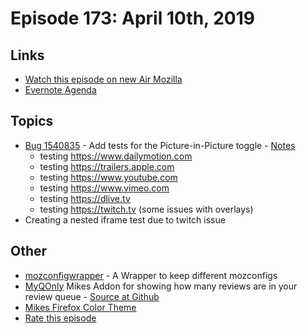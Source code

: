 # Episode 173: April 10th, 2019

## Links
* [Watch this episode on new Air Mozilla](https://air.mozilla.org/event-redirect/326249/)
* [Evernote Agenda](https://www.evernote.com/shard/s434/client/snv?noteGuid=c662bc23-9dc8-43d3-a1bf-63a5844f9e87&noteKey=382ea9487b508fd1&sn=https%3A%2F%2Fwww.evernote.com%2Fshard%2Fs434%2Fsh%2Fc662bc23-9dc8-43d3-a1bf-63a5844f9e87%2F382ea9487b508fd1&title=April%2B3rd%252C%2B2019%2B-%2BEpisode%2B172)

## Topics
* [Bug 1540835](https://bugzilla.mozilla.org/show_bug.cgi?id=1540835) - Add tests for the Picture-in-Picture toggle - [Notes](https://www.evernote.com/shard/s434/client/snv?noteGuid=ce0f04c6-803e-4d57-bad6-75f3c7236d0f&noteKey=ccffdece4cc3a654&sn=https%3A%2F%2Fwww.evernote.com%2Fshard%2Fs434%2Fsh%2Fce0f04c6-803e-4d57-bad6-75f3c7236d0f%2Fccffdece4cc3a654&title=Bug%2B1540835%2B-%2BAdd%2Btests%2Bfor%2Bthe%2BPicture-in-Picture%2Btoggle)
  - testing https://www.dailymotion.com
  - testing https://trailers.apple.com
  - testing https://www.youtube.com
  - testing https://www.vimeo.com
  - testing https://dlive.tv
  - testing https://twitch.tv (some issues with overlays)
* Creating a nested iframe test due to twitch issue

## Other
* [mozconfigwrapper](https://github.com/ahal/mozconfigwrapper) - A Wrapper to keep different mozconfigs
* [MyQOnly](https://addons.mozilla.org/en-US/firefox/addon/myqonly/) Mikes Addon for showing how many reviews are in your review queue - [Source at Github](https://github.com/mikeconley/myqonly)
* [Mikes Firefox Color Theme](https://addons.mozilla.org/en-US/firefox/addon/electricbluegaloo/)
* [Rate this episode](https://forms.gle/LhmdMFpmTPiu53iQA)
